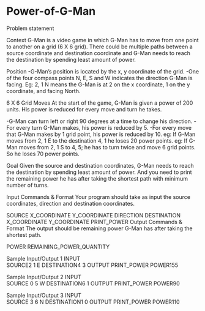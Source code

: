 # Power-of-G-Man

Problem statement

Context
 G-Man is a video game in which G-Man has to move from one point to another on a grid (6 X 6 grid). There could be multiple paths between a source coordinate and destination coordinate and G-Man needs to reach the destination by spending least amount of power.

Position
 -G-Man’s position is located by the x, y coordinate of the grid. 
 -One of the four compass points N, E, S and W indicates the direction G-Man is facing. 
 Eg: 2, 1 N means the G-Man is at 2 on the x coordinate, 1 on the y coordinate, and facing North.

6 X 6 Grid
Moves
 At the start of the game, G-Man is given a power of 200 units. His power is reduced for every move and turn he takes.
 
-G-Man can turn left or right 90 degrees at a time to change his direction.
-For every turn G-Man makes, his power is reduced by 5.
-For every move that G-Man makes by 1 grid point, his power is reduced by 10.
  eg: If G-Man moves from 2, 1 E to the destination 4, 1 he loses 20 power points. 
  eg: If G-Man moves from 2, 1 S to 4, 5; he has to turn twice and move 6 grid points. So he loses 70 power points. 

Goal
 Given the source and destination coordinates, G-Man needs to reach the destination by spending least amount of power. And you need to print the remaining power he has after taking the shortest path with minimum number of turns. 


Input Commands & Format
 Your program should take as input the source coordinates, direction and destination coordinates.
 
SOURCE X_COORDINATE Y_COORDINATE DIRECTION 
DESTINATION X_COORDINATE Y_COORDINATE 
PRINT_POWER 
Output Commands & Format
 The output should be remaining power G-Man has after taking the shortest path.
 
POWER  REMAINING_POWER_QUANTITY

Sample Input/Output 1
INPUT	
SOURCE2 1 E
DESTINATION4 3 
OUTPUT
PRINT_POWER	POWER155

Sample Input/Output 2
INPUT	
SOURCE 0 5 W
DESTINATION6 1
OUTPUT
PRINT_POWER	POWER90

Sample Input/Output 3
INPUT	
SOURCE 3 6 N
DESTINATION1 0
OUTPUT
PRINT_POWER POWER110

